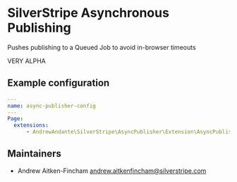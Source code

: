 # SilverStripe Asynchronous Publishing

Pushes publishing to a Queued Job to avoid in-browser timeouts

VERY ALPHA

## Example configuration
```yaml
---
name: async-publisher-config
---
Page:
  extensions:
      - AndrewAndante\SilverStripe\AsyncPublisher\Extension\AsyncPublisherExtension
```

## Maintainers
 * Andrew Aitken-Fincham <andrew.aitkenfincham@silverstripe.com>

